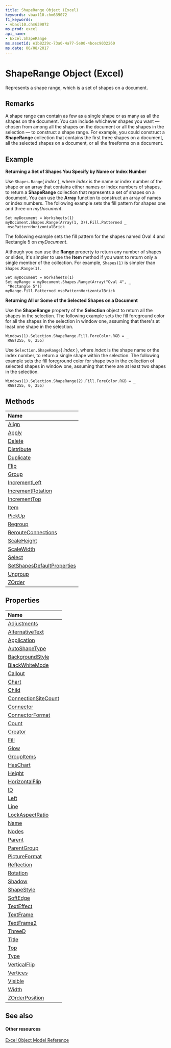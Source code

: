 ```yaml
---
title: ShapeRange Object (Excel)
keywords: vbaxl10.chm639072
f1_keywords:
- vbaxl10.chm639072
ms.prod: excel
api_name:
- Excel.ShapeRange
ms.assetid: e1b8229c-73a0-4a77-5e00-4bcec9032260
ms.date: 06/08/2017
---
```



# ShapeRange Object (Excel)

Represents a shape range, which is a set of shapes on a document.


## Remarks

 A shape range can contain as few as a single shape or as many as all the shapes on the document. You can include whichever shapes you want — chosen from among all the shapes on the document or all the shapes in the selection — to construct a shape range. For example, you could construct a **ShapeRange** collection that contains the first three shapes on a document, all the selected shapes on a document, or all the freeforms on a document.


## Example

 **Returning a Set of Shapes You Specify by Name or Index Number**



Use  `Shapes.Range`( _index_ ), where _index_ is the name or index number of the shape or an array that contains either names or index numbers of shapes, to return a **ShapeRange** collection that represents a set of shapes on a document. You can use the **Array** function to construct an array of names or index numbers. The following example sets the fill pattern for shapes one and three on _myDocument_.




```
Set myDocument = Worksheets(1) 
myDocument.Shapes.Range(Array(1, 3)).Fill.Patterned _ 
 msoPatternHorizontalBrick
```

The following example sets the fill pattern for the shapes named Oval 4 and Rectangle 5 on  _myDocument_.

Although you can use the  **Range** property to return any number of shapes or slides, it's simpler to use the **Item** method if you want to return only a single member of the collection. For example, `Shapes(1)` is simpler than `Shapes.Range(1)`.




```
Set myDocument = Worksheets(1) 
Set myRange = myDocument.Shapes.Range(Array("Oval 4", _ 
 "Rectangle 5")) 
myRange.Fill.Patterned msoPatternHorizontalBrick
```

 **Returning All or Some of the Selected Shapes on a Document**

Use the  **ShapeRange** property of the **Selection** object to return all the shapes in the selection. The following example sets the fill foreground color for all the shapes in the selection in window one, assuming that there's at least one shape in the selection.




```
Windows(1).Selection.ShapeRange.Fill.ForeColor.RGB = _ 
 RGB(255, 0, 255)
```

Use  `Selection.ShapeRange`( _index_ ), where _index_ is the shape name or the index number, to return a single shape within the selection. The following example sets the fill foreground color for shape two in the collection of selected shapes in window one, assuming that there are at least two shapes in the selection.






```
Windows(1).Selection.ShapeRange(2).Fill.ForeColor.RGB = _ 
 RGB(255, 0, 255)
```


## Methods



|**Name**|
|:-----|
|[Align](shaperange-align-method-excel.md)|
|[Apply](shaperange-apply-method-excel.md)|
|[Delete](shaperange-delete-method-excel.md)|
|[Distribute](shaperange-distribute-method-excel.md)|
|[Duplicate](shaperange-duplicate-method-excel.md)|
|[Flip](shaperange-flip-method-excel.md)|
|[Group](shaperange-group-method-excel.md)|
|[IncrementLeft](shaperange-incrementleft-method-excel.md)|
|[IncrementRotation](shaperange-incrementrotation-method-excel.md)|
|[IncrementTop](shaperange-incrementtop-method-excel.md)|
|[Item](shaperange-item-method-excel.md)|
|[PickUp](shaperange-pickup-method-excel.md)|
|[Regroup](shaperange-regroup-method-excel.md)|
|[RerouteConnections](shaperange-rerouteconnections-method-excel.md)|
|[ScaleHeight](shaperange-scaleheight-method-excel.md)|
|[ScaleWidth](shaperange-scalewidth-method-excel.md)|
|[Select](shaperange-select-method-excel.md)|
|[SetShapesDefaultProperties](shaperange-setshapesdefaultproperties-method-excel.md)|
|[Ungroup](shaperange-ungroup-method-excel.md)|
|[ZOrder](shaperange-zorder-method-excel.md)|

## Properties



|**Name**|
|:-----|
|[Adjustments](shaperange-adjustments-property-excel.md)|
|[AlternativeText](shaperange-alternativetext-property-excel.md)|
|[Application](shaperange-application-property-excel.md)|
|[AutoShapeType](shaperange-autoshapetype-property-excel.md)|
|[BackgroundStyle](shaperange-backgroundstyle-property-excel.md)|
|[BlackWhiteMode](shaperange-blackwhitemode-property-excel.md)|
|[Callout](shaperange-callout-property-excel.md)|
|[Chart](shaperange-chart-property-excel.md)|
|[Child](shaperange-child-property-excel.md)|
|[ConnectionSiteCount](shaperange-connectionsitecount-property-excel.md)|
|[Connector](shaperange-connector-property-excel.md)|
|[ConnectorFormat](shaperange-connectorformat-property-excel.md)|
|[Count](shaperange-count-property-excel.md)|
|[Creator](shaperange-creator-property-excel.md)|
|[Fill](shaperange-fill-property-excel.md)|
|[Glow](shaperange-glow-property-excel.md)|
|[GroupItems](shaperange-groupitems-property-excel.md)|
|[HasChart](shaperange-haschart-property-excel.md)|
|[Height](shaperange-height-property-excel.md)|
|[HorizontalFlip](shaperange-horizontalflip-property-excel.md)|
|[ID](shaperange-id-property-excel.md)|
|[Left](shaperange-left-property-excel.md)|
|[Line](shaperange-line-property-excel.md)|
|[LockAspectRatio](shaperange-lockaspectratio-property-excel.md)|
|[Name](shaperange-name-property-excel.md)|
|[Nodes](shaperange-nodes-property-excel.md)|
|[Parent](shaperange-parent-property-excel.md)|
|[ParentGroup](shaperange-parentgroup-property-excel.md)|
|[PictureFormat](shaperange-pictureformat-property-excel.md)|
|[Reflection](shaperange-reflection-property-excel.md)|
|[Rotation](shaperange-rotation-property-excel.md)|
|[Shadow](shaperange-shadow-property-excel.md)|
|[ShapeStyle](shaperange-shapestyle-property-excel.md)|
|[SoftEdge](shaperange-softedge-property-excel.md)|
|[TextEffect](shaperange-texteffect-property-excel.md)|
|[TextFrame](shaperange-textframe-property-excel.md)|
|[TextFrame2](shaperange-textframe2-property-excel.md)|
|[ThreeD](shaperange-threed-property-excel.md)|
|[Title](shaperange-title-property-excel.md)|
|[Top](shaperange-top-property-excel.md)|
|[Type](shaperange-type-property-excel.md)|
|[VerticalFlip](shaperange-verticalflip-property-excel.md)|
|[Vertices](shaperange-vertices-property-excel.md)|
|[Visible](shaperange-visible-property-excel.md)|
|[Width](shaperange-width-property-excel.md)|
|[ZOrderPosition](shaperange-zorderposition-property-excel.md)|

## See also


#### Other resources


[Excel Object Model Reference](http://msdn.microsoft.com/library/11ea8598-8a20-92d5-f98b-0da04263bf2c%28Office.15%29.aspx)
